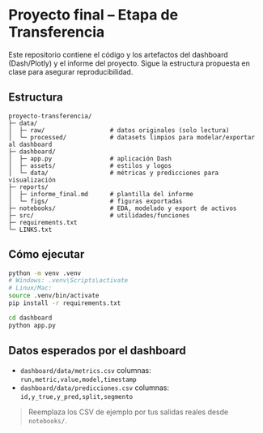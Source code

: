 # Proyecto final – Etapa de Transferencia

Este repositorio contiene el código y los artefactos del dashboard (Dash/Plotly) y el informe del proyecto.
Sigue la estructura propuesta en clase para asegurar reproducibilidad.

## Estructura
```
proyecto-transferencia/
├─ data/
│  ├─ raw/                  # datos originales (solo lectura)
│  └─ processed/            # datasets limpios para modelar/exportar al dashboard
├─ dashboard/
│  ├─ app.py                # aplicación Dash
│  ├─ assets/               # estilos y logos
│  └─ data/                 # métricas y predicciones para visualización
├─ reports/
│  ├─ informe_final.md      # plantilla del informe
│  └─ figs/                 # figuras exportadas
├─ notebooks/               # EDA, modelado y export de activos
├─ src/                     # utilidades/funciones
├─ requirements.txt
└─ LINKS.txt
```

## Cómo ejecutar
```bash
python -m venv .venv
# Windows: .venv\Scripts\activate
# Linux/Mac:
source .venv/bin/activate
pip install -r requirements.txt

cd dashboard
python app.py
```

## Datos esperados por el dashboard
- `dashboard/data/metrics.csv` columnas: `run,metric,value,model,timestamp`
- `dashboard/data/predicciones.csv` columnas: `id,y_true,y_pred,split,segmento`

> Reemplaza los CSV de ejemplo por tus salidas reales desde `notebooks/`.
